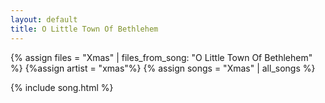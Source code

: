 ```yaml
---
layout: default
title: O Little Town Of Bethlehem
---
```


{% assign files = "Xmas" | files_from_song: "O Little Town Of Bethlehem" %}
{%assign artist = "xmas"%}
{% assign songs = "Xmas" | all_songs %}

 
{% include song.html %}